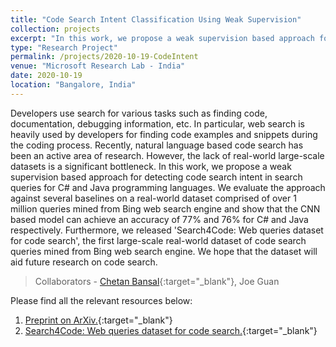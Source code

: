 ```yaml
---
title: "Code Search Intent Classification Using Weak Supervision"
collection: projects
excerpt: "In this work, we propose a weak supervision based approach for detecting code search intent in search queries for C# and Java programming languages."
type: "Research Project"
permalink: /projects/2020-10-19-CodeIntent
venue: "Microsoft Research Lab - India"
date: 2020-10-19
location: "Bangalore, India"
---
```


Developers use search for various tasks such as finding code, documentation, debugging information, etc. In particular, web search is heavily used by developers for finding code examples and snippets during the coding process. Recently, natural language based code search has been an active area of research. However, the lack of real-world large-scale datasets is a significant bottleneck. In this work, we propose a weak supervision based approach for detecting code search intent in search queries for C# and Java programming languages. We evaluate the approach against several baselines on a real-world dataset comprised of over 1 million queries mined from Bing web search engine and show that the CNN based model can achieve an accuracy of 77% and 76% for C# and Java respectively. Furthermore, we released 'Search4Code: Web queries dataset for code search', the first large-scale real-world dataset of code search queries mined from Bing web search engine. We hope that the dataset will aid future research on code search.

> Collaborators - [Chetan Bansal](https://www.microsoft.com/en-us/research/people/chetanb/){:target="_blank"}, Joe Guan

Please find all the relevant resources below:
1. [Preprint on ArXiv.](https://arxiv.org/abs/2011.11950){:target="_blank"}
2. [Search4Code: Web queries dataset for code search.](https://github.com/microsoft/Search4Code/){:target="_blank"}
